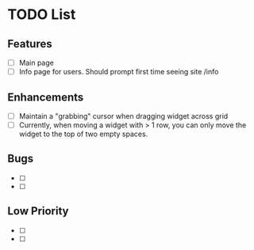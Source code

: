 # TODO List

## Features

- [ ] Main page
- [ ] Info page for users. Should prompt first time seeing site /info

## Enhancements

- [ ] Maintain a "grabbing" cursor when dragging widget across grid
- [ ] Currently, when moving a widget with > 1 row, you can only move the widget to the top of two empty spaces.

## Bugs

- [ ]
- [ ]

## Low Priority

- [ ]
- [ ]
